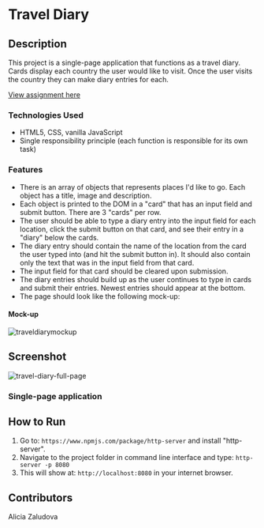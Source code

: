 # Travel Diary
## Description
This project is a single-page application that functions as a travel diary. Cards display each country the user would like to visit. Once the user visits the country they can make diary entries for each. 

[View assignment here](https://github.com/nss-nightclass-projects/exercise-vault/blob/master/travel-diary.md)

### Technologies Used
- HTML5, CSS, vanilla JavaScript
- Single responsibility principle (each function is responsible for its own task)

### Features
- There is an array of objects that represents places I'd like to go. Each object has a title, image and description.
- Each object is printed to the DOM in a "card" that has an input field and submit button. There are 3 "cards" per row.
- The user should be able to type a diary entry into the input field for each location, click the submit button on that card, and see their entry in a "diary" below the cards.
- The diary entry should contain the name of the location from the card the user typed into (and hit the submit button in). It should also contain only the text that was in the input field from that card.
- The input field for that card should be cleared upon submission.
- The diary entries should build up as the user continues to type in cards and submit their entries. Newest entries should appear at the bottom.
- The page should look like the following mock-up:
#### Mock-up
![traveldiarymockup](https://user-images.githubusercontent.com/33577725/38694143-7c531d88-3e4e-11e8-8f62-c03b8206ff5f.png)

## Screenshot
![travel-diary-full-page](https://user-images.githubusercontent.com/33577725/38694101-608d869c-3e4e-11e8-87cc-6c0e5f85ac7c.png)

### Single-page application

## How to Run
1. Go to: `https://www.npmjs.com/package/http-server` and install "http-server".  
2. Navigate to the project folder in command line interface and type: `http-server -p 8080`  
3. This will show at: `http://localhost:8080` in your internet browser.

## Contributors
Alicia Zaludova
